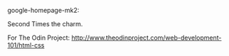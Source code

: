 google-homepage-mk2:

Second Times the charm.

For The Odin Project: http://www.theodinproject.com/web-development-101/html-css